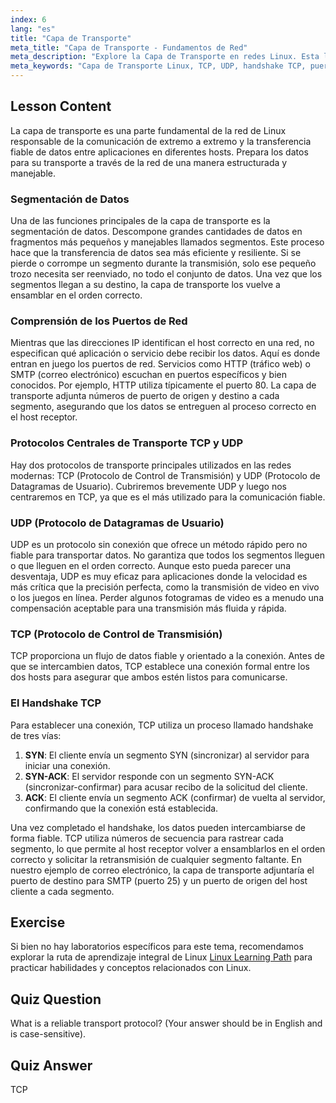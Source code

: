 ```yaml
---
index: 6
lang: "es"
title: "Capa de Transporte"
meta_title: "Capa de Transporte - Fundamentos de Red"
meta_description: "Explore la Capa de Transporte en redes Linux. Esta lección cubre protocolos clave como TCP y UDP, la función de los puertos de red, segmentación de datos y el handshake TCP para transferencia fiable."
meta_keywords: "Capa de Transporte Linux, TCP, UDP, handshake TCP, puertos de red, segmentación de datos, redes Linux, protocolos de red, transferencia de datos fiable"
---
```


## Lesson Content

La capa de transporte es una parte fundamental de la red de Linux responsable de la comunicación de extremo a extremo y la transferencia fiable de datos entre aplicaciones en diferentes hosts. Prepara los datos para su transporte a través de la red de una manera estructurada y manejable.

### Segmentación de Datos

Una de las funciones principales de la capa de transporte es la segmentación de datos. Descompone grandes cantidades de datos en fragmentos más pequeños y manejables llamados segmentos. Este proceso hace que la transferencia de datos sea más eficiente y resiliente. Si se pierde o corrompe un segmento durante la transmisión, solo ese pequeño trozo necesita ser reenviado, no todo el conjunto de datos. Una vez que los segmentos llegan a su destino, la capa de transporte los vuelve a ensamblar en el orden correcto.

### Comprensión de los Puertos de Red

Mientras que las direcciones IP identifican el host correcto en una red, no especifican qué aplicación o servicio debe recibir los datos. Aquí es donde entran en juego los puertos de red. Servicios como HTTP (tráfico web) o SMTP (correo electrónico) escuchan en puertos específicos y bien conocidos. Por ejemplo, HTTP utiliza típicamente el puerto 80. La capa de transporte adjunta números de puerto de origen y destino a cada segmento, asegurando que los datos se entreguen al proceso correcto en el host receptor.

### Protocolos Centrales de Transporte TCP y UDP

Hay dos protocolos de transporte principales utilizados en las redes modernas: TCP (Protocolo de Control de Transmisión) y UDP (Protocolo de Datagramas de Usuario). Cubriremos brevemente UDP y luego nos centraremos en TCP, ya que es el más utilizado para la comunicación fiable.

### UDP (Protocolo de Datagramas de Usuario)

UDP es un protocolo sin conexión que ofrece un método rápido pero no fiable para transportar datos. No garantiza que todos los segmentos lleguen o que lleguen en el orden correcto. Aunque esto pueda parecer una desventaja, UDP es muy eficaz para aplicaciones donde la velocidad es más crítica que la precisión perfecta, como la transmisión de video en vivo o los juegos en línea. Perder algunos fotogramas de video es a menudo una compensación aceptable para una transmisión más fluida y rápida.

### TCP (Protocolo de Control de Transmisión)

TCP proporciona un flujo de datos fiable y orientado a la conexión. Antes de que se intercambien datos, TCP establece una conexión formal entre los dos hosts para asegurar que ambos estén listos para comunicarse.

### El Handshake TCP

Para establecer una conexión, TCP utiliza un proceso llamado handshake de tres vías:

1.  **SYN**: El cliente envía un segmento SYN (sincronizar) al servidor para iniciar una conexión.
2.  **SYN-ACK**: El servidor responde con un segmento SYN-ACK (sincronizar-confirmar) para acusar recibo de la solicitud del cliente.
3.  **ACK**: El cliente envía un segmento ACK (confirmar) de vuelta al servidor, confirmando que la conexión está establecida.

Una vez completado el handshake, los datos pueden intercambiarse de forma fiable. TCP utiliza números de secuencia para rastrear cada segmento, lo que permite al host receptor volver a ensamblarlos en el orden correcto y solicitar la retransmisión de cualquier segmento faltante. En nuestro ejemplo de correo electrónico, la capa de transporte adjuntaría el puerto de destino para SMTP (puerto 25) y un puerto de origen del host cliente a cada segmento.

## Exercise

Si bien no hay laboratorios específicos para este tema, recomendamos explorar la ruta de aprendizaje integral de Linux [Linux Learning Path](https://labex.io/es/learn/linux) para practicar habilidades y conceptos relacionados con Linux.

## Quiz Question

What is a reliable transport protocol? (Your answer should be in English and is case-sensitive).

## Quiz Answer

TCP
